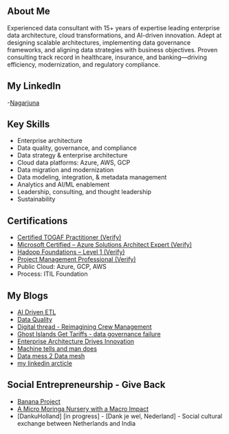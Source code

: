 ## About Me

Experienced data consultant with 15+ years of expertise leading enterprise data architecture, cloud transformations, and AI-driven innovation. Adept at designing scalable architectures, implementing data governance frameworks, and aligning data strategies with business objectives. Proven consulting track record in healthcare, insurance, and banking—driving efficiency, modernization, and regulatory compliance.

## My LinkedIn 

-[Nagarjuna](https://www.linkedin.com/in/nagac/)


## Key Skills

- Enterprise architecture
- Data quality, governance, and compliance
- Data strategy & enterprise architecture
- Cloud data platforms: Azure, AWS, GCP
- Data migration and modernization
- Data modeling, integration, & metadata management
- Analytics and AI/ML enablement
- Leadership, consulting, and thought leadership
- Sustainability 

## Certifications

- [Certified TOGAF Practitioner (Verify)](https://www.credly.com/badges/8d4a27db-bb86-4ede-9677-be6e07a5e5a5/public_url)
- [Microsoft Certified – Azure Solutions Architect Expert (Verify)](https://www.credly.com/badges/c4e416f9-2972-402b-9440-db0852da1b16/public_url)
- [Hadoop Foundations – Level 1 (Verify)](https://www.youracclaim.com/badges/29c2add5-e046-4c29-8f6f-6b7c512f27a1)
- [Project Management Professional (Verify)](https://www.credly.com/badges/5a3dc7d7-b77f-4393-b61b-51036b916c8b/public_url)
- Public Cloud: Azure, GCP, AWS
- Process: ITIL Foundation

## My Blogs 
- [AI Driven ETL](https://github.com/Nagarc/My-Journal/blob/main/myblogs/AIDrivenETL.md)
- [Data Quality](https://github.com/Nagarc/My-Journal/blob/main/Data%Quality.md)
- [Digital thread - Reimagining Crew Management  ](https://github.com/Nagarc/My-Journal/blob/main/Digital%20Thread.md)
- [Ghost Islands Get Tariffs - data governance failure](https://github.com/Nagarc/My-Journal/blob/main/myblogs/datagov.md)
- [Enterprise Architecture Drives Innovation](https://github.com/Nagarc/My-Journal/blob/main/myblogs/missingpiece.md)
- [Machine tells and man does](/myblogs/machinetellsman.md)
- [Data mess 2 Data mesh](/myblogs/datamess2datamesh.md)
- [my linkedin arcticle](https://www.linkedin.com/in/nagac/recent-activity/articles/)

## Social Entrepreneurship - Give Back 

- [Banana Project ](https://github.com/Nagarc/My-Journal/blob/main/Social%20Entrepreneurship/Bananaproject.md)
- [A Micro Moringa Nursery with a Macro Impact](https://github.com/Nagarc/My-Journal/blob/main/Social%20Entrepreneurship/Moringa%20Project.md)
- [DankuHolland] [in progress] - [Dank je wel, Nederland] - Social cultural exchange between Netherlands and India

